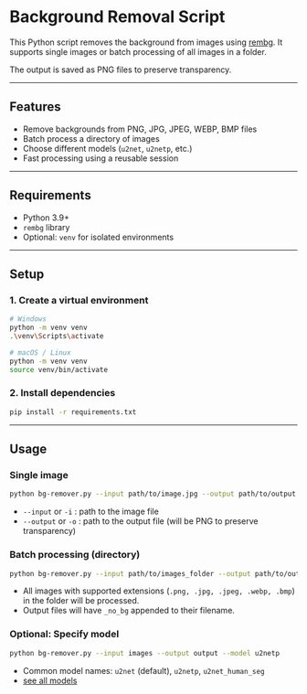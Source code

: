 # Background Removal Script

This Python script removes the background from images using [rembg](https://github.com/danielgatis/rembg). It supports single images or batch processing of all images in a folder.

The output is saved as PNG files to preserve transparency.

---

## Features

- Remove backgrounds from PNG, JPG, JPEG, WEBP, BMP files
- Batch process a directory of images
- Choose different models (`u2net`, `u2netp`, etc.)
- Fast processing using a reusable session

---

## Requirements

- Python 3.9+
- `rembg` library
- Optional: `venv` for isolated environments

---

## Setup

### 1. Create a virtual environment

```bash
# Windows
python -m venv venv
.\venv\Scripts\activate

# macOS / Linux
python -m venv venv
source venv/bin/activate
```

### 2. Install dependencies

```bash
pip install -r requirements.txt
```

---

## Usage

### Single image

```bash
python bg-remover.py --input path/to/image.jpg --output path/to/output.png
```

- `--input` or `-i` : path to the image file
- `--output` or `-o` : path to the output file (will be PNG to preserve transparency)

### Batch processing (directory)

```bash
python bg-remover.py --input path/to/images_folder --output path/to/output_folder
```

- All images with supported extensions (`.png, .jpg, .jpeg, .webp, .bmp`) in the folder will be processed.
- Output files will have `_no_bg` appended to their filename.

### Optional: Specify model

```bash
python bg-remover.py --input images --output output --model u2netp
```

- Common model names: `u2net` (default), `u2netp`, `u2net_human_seg`
- [see all models](https://github.com/danielgatis/rembg?tab=readme-ov-file#models)

